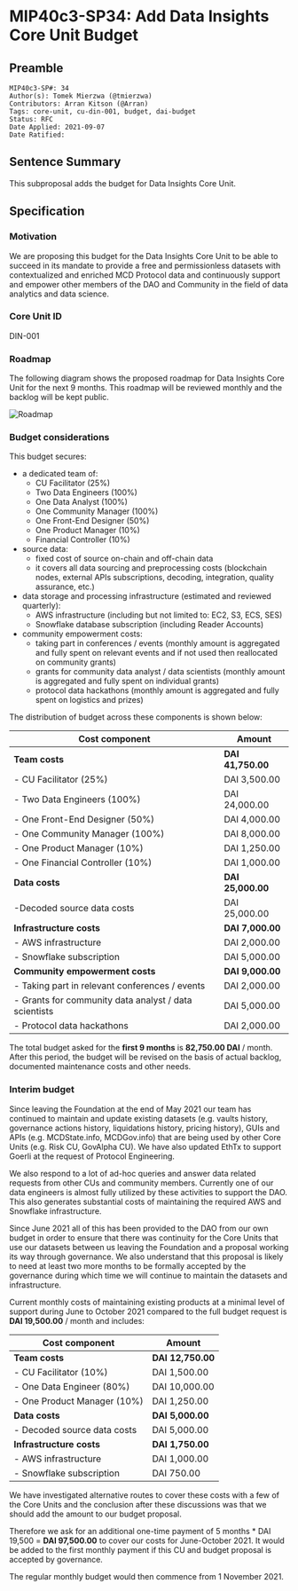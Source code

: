 # MIP40c3-SP34: Add Data Insights Core Unit Budget

## Preamble
```
MIP40c3-SP#: 34
Author(s): Tomek Mierzwa (@tmierzwa)
Contributors: Arran Kitson (@Arran)
Tags: core-unit, cu-din-001, budget, dai-budget
Status: RFC
Date Applied: 2021-09-07
Date Ratified: 
```

## Sentence Summary

This subproposal adds the budget for Data Insights Core Unit.

## Specification

### Motivation

We are proposing this budget for the Data Insights Core Unit to be able to succeed in its mandate to provide a free and permissionless datasets with contextualized and enriched MCD Protocol data and continuously support and empower other members of the DAO and Community in the field of data analytics and data science.

### Core Unit ID

DIN-001

### Roadmap

The following diagram shows the proposed roadmap for Data Insights Core Unit for the next 9 months. This roadmap will be reviewed monthly and the backlog will be kept public.

![Roadmap](https://github.com/makerdao/mips/tree/master/MIP40/MIP40c3-Subproposals/supporting_materials/roadmap.png)

### Budget considerations

This budget secures:
- a dedicated team of:
  - CU Facilitator (25%)
  - Two Data Engineers (100%)
  - One Data Analyst (100%)
  - One Community Manager (100%)
  - One Front-End Designer (50%)
  - One Product Manager (10%)
  - Financial Controller (10%)
- source data:
  - fixed cost of source on-chain and off-chain data
  - it covers all data sourcing and preprocessing costs (blockchain nodes, external APIs subscriptions, decoding, integration, quality assurance, etc.)
- data storage and processing infrastructure (estimated and reviewed quarterly):
  - AWS infrastructure (including but not limited to: EC2, S3, ECS, SES)
  - Snowflake database subscription (including Reader Accounts)
- community empowerment costs:
  - taking part in conferences / events (monthly amount is aggregated and fully spent on relevant events and if not used then reallocated on community grants)
  - grants for community data analyst / data scientists (monthly amount is aggregated and fully spent on individual grants)
  - protocol data hackathons (monthly amount is aggregated and fully spent on logistics and prizes)

The distribution of budget across these components is shown below:

|Cost component|Amount|
|---|---|
|**Team costs**| **DAI 41,750.00**|
|- CU Facilitator (25%)| DAI 3,500.00|
|- Two Data Engineers (100%)| DAI 24,000.00|
|- One Front-End Designer (50%)|DAI 4,000.00|
|- One Community Manager (100%)|DAI 8,000.00|
|- One Product Manager (10%)|DAI 1,250.00|
|- One Financial Controller (10%)|DAI 1,000.00|
|**Data costs**|**DAI 25,000.00**|
|-Decoded source data costs|DAI 25,000.00|
|**Infrastructure costs**|**DAI 7,000.00**|
|- AWS infrastructure|DAI 2,000.00|
|- Snowflake subscription|DAI 5,000.00|
|**Community empowerment costs**|**DAI 9,000.00**|
|- Taking part in relevant conferences / events|DAI 2,000.00|
|- Grants for community data analyst / data scientists|DAI 5,000.00|
|- Protocol data hackathons|DAI 2,000.00|

The total budget asked for the **first 9 months** is **82,750.00 DAI** / month. \
After this period, the budget will be revised on the basis of actual backlog, documented maintenance costs and other needs.

### Interim budget

Since leaving the Foundation at the end of May 2021 our team has continued to maintain and update existing datasets (e.g. vaults history, governance actions history, liquidations history, pricing history), GUIs and APIs (e.g. MCDState.info, MCDGov.info) that are being used by other Core Units (e.g. Risk CU, GovAlpha CU). We have also updated EthTx to support Goerli at the request of Protocol Engineering.

We also respond to a lot of ad-hoc queries and answer data related requests from other CUs and community members. Currently one of our data engineers is almost fully utilized by these activities to support the DAO. This also generates substantial costs of maintaining the required AWS and Snowflake infrastructure.

Since June 2021 all of this has been provided to the DAO from our own budget in order to ensure that there was continuity for the Core Units that use our datasets between us leaving the Foundation and a proposal working its way through governance. We also understand that this proposal is likely to need at least two more months to be formally accepted by the governance during which time we will continue to maintain the datasets and infrastructure.

Current monthly costs of maintaining existing products at a minimal level of support during June to October 2021 compared to the full budget request is **DAI 19,500.00** / month and includes:

|Cost component|Amount|
|---|---|
|**Team costs**| **DAI 12,750.00**|
|- CU Facilitator (10%)| DAI 1,500.00|
|- One Data Engineer (80%)| DAI 10,000.00|
|- One Product Manager (10%)|DAI 1,250.00|
|**Data costs**|**DAI 5,000.00**|
|- Decoded source data costs|DAI 5,000.00|
|**Infrastructure costs**|**DAI 1,750.00**|
|- AWS infrastructure|DAI 1,000.00|
|- Snowflake subscription|DAI 750.00|

We have investigated alternative routes to cover these costs with a few of the Core Units and the conclusion after these discussions was that we should add the amount to our budget proposal.

Therefore we ask for an additional one-time payment of 5 months * DAI 19,500 = **DAI 97,500.00** to cover our costs for June-October 2021. It would be added to the first monthly payment if this CU and budget proposal is accepted by governance.

The regular monthly budget would then commence from 1 November 2021.

